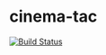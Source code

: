 # cinema-tac

[![Build Status](https://travis-ci.org/paw1470/cinema-tac.svg?branch=master)](https://travis-ci.org/paw1470/cinema-tac)
